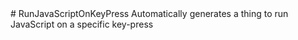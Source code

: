 <link rel="stylesheet" href="/RunJavaScriptOnKeyPress/assets/css/style.css?v=45e0bbafbd04e5eb3875e817bff9edf41552c081">
# RunJavaScriptOnKeyPress
Automatically generates a thing to run JavaScript on a specific key-press
